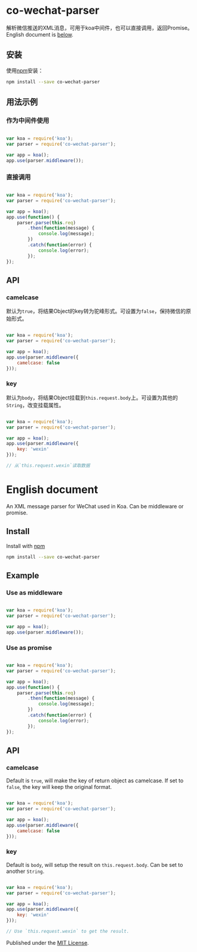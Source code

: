 # co-wechat-parser

解析微信推送的XML消息，可用于koa中间件，也可以直接调用，返回Promise。English document is [below](#english-document).

## 安装

使用[npm](https://www.npmjs.com/package/co-wechat-parser)安装：

```bash
npm install --save co-wechat-parser
```

## 用法示例

### 作为中间件使用

```javascript

var koa = require('koa');
var parser = require('co-wechat-parser');

var app = koa();
app.use(parser.middleware());
```

### 直接调用

```javascript

var koa = require('koa');
var parser = require('co-wechat-parser');

var app = koa();
app.use(function() {
	parser.parse(this.req)
		.then(function(message) {
			console.log(message);
		})
		.catch(function(error) {
			console.log(error);
		});
});
```

## API

### camelcase

默认为`true`，将结果Object的key转为驼峰形式。可设置为`false`，保持微信的原始形式。

```javascript

var koa = require('koa');
var parser = require('co-wechat-parser');

var app = koa();
app.use(parser.middleware({
    camelcase: false
}));
```

### key

默认为`body`，将结果Object挂载到`this.request.body`上。可设置为其他的`String`，改变挂载属性。

```javascript

var koa = require('koa');
var parser = require('co-wechat-parser');

var app = koa();
app.use(parser.middleware({
    key: 'wexin'
}));

// 从`this.request.wexin`读取数据
```

# English document

An XML message parser for WeChat used in Koa. Can be middleware or promise.

## Install

Install with [npm](https://www.npmjs.com/package/co-wechat-parser)

```bash
npm install --save co-wechat-parser
```

## Example

### Use as middleware

```javascript

var koa = require('koa');
var parser = require('co-wechat-parser');

var app = koa();
app.use(parser.middleware());
```

### Use as promise

```javascript

var koa = require('koa');
var parser = require('co-wechat-parser');

var app = koa();
app.use(function() {
	parser.parse(this.req)
		.then(function(message) {
			console.log(message);
		})
		.catch(function(error) {
			console.log(error);
		});
});
```

## API

### camelcase

Default is `true`, will make the key of return object as camelcase. If set to `false`, the key will keep the original format.

```javascript

var koa = require('koa');
var parser = require('co-wechat-parser');

var app = koa();
app.use(parser.middleware({
    camelcase: false
}));
```

### key

Default is `body`, will setup the result on `this.request.body`. Can be set to another `String`.

```javascript

var koa = require('koa');
var parser = require('co-wechat-parser');

var app = koa();
app.use(parser.middleware({
    key: 'wexin'
}));

// Use `this.request.wexin` to get the result.
```

Published under the [MIT License](http://opensource.org/licenses/MIT).